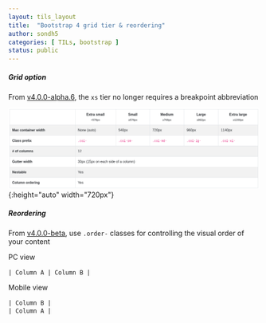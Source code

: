 ```yaml
---
layout: tils_layout
title:  "Bootstrap 4 grid tier & reordering"
author: sondh5
categories: [ TILs, bootstrap ]
status: public
---
```


##### Grid option
From [v4.0.0-alpha.6](https://github.com/twbs/bootstrap/releases/tag/v4.0.0-alpha.6), the `xs` tier no longer requires a breakpoint abbreviation

![bootstrap-v4-grid](/images/tils/bootstrap-v4-grid.png){:height="auto" width="720px"}

##### Reordering
From [v4.0.0-beta](https://github.com/twbs/bootstrap/releases/tag/v4.0.0-beta), use ``.order-`` classes for controlling the visual order of your content

PC view

```
| Column A | Column B |
```

Mobile view
```
| Column B |
| Column A |
```
